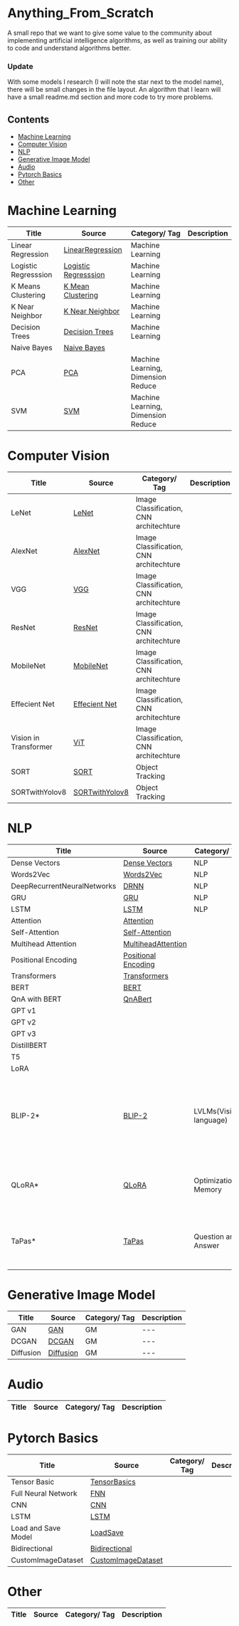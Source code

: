 # Anything_From_Scratch

A small repo that we want to give some value to the community about implementing artificial intelligence algorithms, as well as training our ability to code and understand algorithms better.

### Update 

With some models I research (I will note the star next to the model name), there will be small changes in the file layout. An algorithm that I learn will have a small readme.md section and more code to try more problems.

## Contents

- [Machine Learning](#machine-learning)
- [Computer Vision](#computer-vision)
- [NLP](#nlp)
- [Generative Image Model](#generative-image-model)
- [Audio](#audio)
- [Pytorch Basics](#pytorch-basics)
- [Other](#other)

# Machine Learning

| Title | Source | Category/ Tag | Description |
|---|---|---| ---|
| Linear Regression | [LinearRegression](https://github.com/ComAlchemist/Anything_From_Scratch/tree/master/MachineLearning/AFS_LinearRegression) | Machine Learning |
| Logistic Regresssion | [Logistic Regresssion](https://github.com/ComAlchemist/Anything_From_Scratch/tree/master/MachineLearning/AFS_LogisticRegression) | Machine Learning |
| K Means Clustering | [K Mean Clustering](https://github.com/ComAlchemist/Anything_From_Scratch/tree/master/MachineLearning/AFS_KMeans/PyFile) | Machine Learning |
| K Near Neighbor | [K Near Neighbor](https://github.com/ComAlchemist/Anything_From_Scratch/tree/master/MachineLearning/AFS_KNN) | Machine Learning |
| Decision Trees | [Decision Trees](https://github.com/ComAlchemist/Anything_From_Scratch/tree/master/MachineLearning/AFS_KNN) | Machine Learning |
| Naive Bayes | [Naive Bayes](https://github.com/ComAlchemist/Anything_From_Scratch/tree/master/MachineLearning/AFS_NaiveBayes) | |
| PCA | [PCA](https://github.com/ComAlchemist/Anything_From_Scratch/tree/master/MachineLearning/AFS_PCA/PyFile) | Machine Learning, Dimension Reduce |
| SVM | [SVM](https://github.com/ComAlchemist/Anything_From_Scratch/tree/master/MachineLearning/AFS_SVM/PyFile) | Machine Learning, Dimension Reduce |

# Computer Vision

| Title | Source | Category/ Tag | Description |
|---|---|---| ---|
| LeNet | [LeNet](https://github.com/ComAlchemist/Anything_From_Scratch/tree/master/ComputerVision/ImageClassification/AFS_Lenet) | Image Classification, CNN architechture |
| AlexNet | [AlexNet](https://github.com/ComAlchemist/Anything_From_Scratch/tree/master/ComputerVision/ImageClassification/AFS_AlexNet) | Image Classification, CNN architechture |
| VGG | [VGG](https://github.com/ComAlchemist/Anything_From_Scratch/tree/master/ComputerVision/ImageClassification/AFS_VGG) | Image Classification, CNN architechture |
| ResNet | [ResNet](https://github.com/ComAlchemist/Anything_From_Scratch/tree/master/ComputerVision/ImageClassification/AFS_ResNet) | Image Classification, CNN architechture |
| MobileNet | [MobileNet](https://github.com/ComAlchemist/Anything_From_Scratch/tree/master/ComputerVision/ImageClassification/MobileNet) | Image Classification, CNN architechture |
| Effecient Net | [Effecient Net](https://github.com/ComAlchemist/Anything_From_Scratch/tree/master/ComputerVision/ImageClassification/EffecientNet)| Image Classification, CNN architechture |
| Vision in Transformer | [ViT](https://github.com/ComAlchemist/Anything_From_Scratch/tree/master/ComputerVision/ImageClassification/ViT) | Image Classification, CNN architechture |
| SORT | [SORT](https://github.com/ComAlchemist/Anything_From_Scratch/tree/master/ComputerVision/ObjectTracking/SORT) | Object Tracking |
| SORTwithYolov8 | [SORTwithYolov8](https://github.com/ComAlchemist/Anything_From_Scratch/tree/master/ComputerVision/ObjectTracking/Yolov8DeepSort) | Object Tracking |

# NLP

| Title | Source | Category/ Tag | Description | Slide | 
|---|---|---| ---|---|
| Dense Vectors |  [Dense Vectors](https://github.com/ComAlchemist/Anything_From_Scratch/blob/master/NLP/DenseVectors.ipynb) | NLP | |
| Words2Vec | [Words2Vec](https://github.com/ComAlchemist/Anything_From_Scratch/blob/master/NLP/Word2Vec.ipynb) | NLP | |
| DeepRecurrentNeuralNetworks | [DRNN](https://github.com/ComAlchemist/Anything_From_Scratch/blob/master/NLP/DeepRecurrentNeuralNetworks.ipynb) | NLP | |
| GRU | [GRU](https://github.com/ComAlchemist/Anything_From_Scratch/blob/master/NLP/GRU.ipynb) | NLP | |
| LSTM | [LSTM](https://github.com/ComAlchemist/Anything_From_Scratch/blob/master/NLP/LSTM.ipynb) | NLP | |
| Attention | [Attention](https://github.com/ComAlchemist/Anything_From_Scratch/blob/master/NLP/AttentionMechanism.ipynb)|||
| Self-Attention | [Self-Attention](https://github.com/ComAlchemist/Anything_From_Scratch/blob/master/NLP/Self_Attention.ipynb)| |  |
| Multihead Attention |  [MultiheadAttention](https://github.com/ComAlchemist/Anything_From_Scratch/blob/master/NLP/MultiHeadAttentionForTransformer) |  |  |
| Positional Encoding | [Positional Encoding](https://github.com/ComAlchemist/Anything_From_Scratch/blob/master/NLP/PositionalCoding.ipynb)|  |
| Transformers | [Transformers](https://github.com/ComAlchemist/Anything_From_Scratch/blob/master/NLP/transformer_from_scratch.py) |  |  | [Transformer](https://github.com/ComAlchemist/Anything_From_Scratch/blob/master/Slide/Transformer_Slide.pdf) |
| BERT | [BERT](https://github.com/ComAlchemist/Anything_From_Scratch/blob/master/NLP/BertFromCratch.ipynb) | | | [BERT](https://github.com/ComAlchemist/Anything_From_Scratch/blob/master/Slide/BERT_Slide.pdf) |
| QnA with BERT | [QnABert](https://github.com/ComAlchemist/Anything_From_Scratch/blob/master/NLP/Question_AnsweringusingBert.ipynb) | | |
| GPT v1 | ||| [GPTv1](https://github.com/ComAlchemist/Anything_From_Scratch/blob/master/Slide/GPT1_Slide.pdf) |
| GPT v2 | ||| [GPTv2](https://github.com/ComAlchemist/Anything_From_Scratch/blob/master/Slide/GPT-2_3_Slide.pdf) |
| GPT v3 | ||| [GPTv2](https://github.com/ComAlchemist/Anything_From_Scratch/blob/master/Slide/GPT-2_3_Slide.pdf) |
| DistillBERT | | | | [DistillBERT](https://github.com/ComAlchemist/Anything_From_Scratch/blob/master/Slide/DistilBERT_Slide.pdf) |
| T5 | | | | [T5](https://github.com/ComAlchemist/Anything_From_Scratch/blob/master/Slide/T5_Slide.pdf)|
| LoRA | | | | [LoRA](https://github.com/ComAlchemist/Anything_From_Scratch/blob/master/Slide/LoRA_Slide.pdf)|
| BLIP-2* | [BLIP-2](https://github.com/ComAlchemist/Anything_From_Scratch/tree/master/NLP/BLIP-2) | LVLMs(Vision-language) | A appoach to connect Vision and LLMs together. Demo on Image Captioning and Chatbot | |
| QLoRA* | [QLoRA](./NLP/QLoRA/)| Optimization in Memory | A approach to optimise for LLMs. Demo in random model. | [QLoRA](./Slide/QLoRA.pdf)|
| TaPas* | [TaPas](./NLP/TaPas/) | Question and Answer| TaPas use BERT model as a base for QnA task with table datastructure. | [TaPas](./Slide/Tapas.pdf)|


# Generative Image Model

| Title | Source | Category/ Tag | Description |
|---|---|---| ---|
| GAN | [GAN](https://github.com/ComAlchemist/Anything_From_Scratch/tree/master/GenerativeModel/GAN/GAN) | GM | ---|
| DCGAN | [DCGAN](https://github.com/ComAlchemist/Anything_From_Scratch/tree/master/GenerativeModel/GAN/DCGAN) | GM | ---|
| Diffusion | [Diffusion](https://github.com/ComAlchemist/Anything_From_Scratch/blob/master/GenerativeModel/Diffusions/Diffusion%20Model.ipynb) | GM | ---|

# Audio

| Title | Source | Category/ Tag | Description |
|---|---|---| ---|

# Pytorch Basics

| Title | Source | Category/ Tag | Description |
|---|---|---| ---|
| Tensor Basic | [TensorBasics](https://github.com/ComAlchemist/Anything_From_Scratch/blob/master/PytorchBasics/%5BBasics%5DPytorchTensorBasics.ipynb) | |
| Full Neural Network | [FNN](https://github.com/ComAlchemist/Anything_From_Scratch/blob/master/PytorchBasics/Simple_FullyNet.ipynb)| |
| CNN | [CNN](https://github.com/ComAlchemist/Anything_From_Scratch/blob/master/PytorchBasics/Pytorch_simple_CNN.ipynb) | |
| LSTM | [LSTM](https://github.com/ComAlchemist/Anything_From_Scratch/blob/master/PytorchBasics/pytorch_rnn_gru_lstm.ipynb) | |
| Load and Save Model | [LoadSave](https://github.com/ComAlchemist/Anything_From_Scratch/blob/master/PytorchBasics/pytorch_loadsave.ipynb) | |
| Bidirectional | [Bidirectional](https://github.com/ComAlchemist/Anything_From_Scratch/blob/master/PytorchBasics/pytorch_bidirectional_lstm.ipynb) | |
| CustomImageDataset | [CustomImageDataset](https://github.com/ComAlchemist/Anything_From_Scratch/tree/master/PytorchBasics/custom_dataset) | |

# Other

| Title | Source | Category/ Tag | Description |
|---|---|---| ---|
